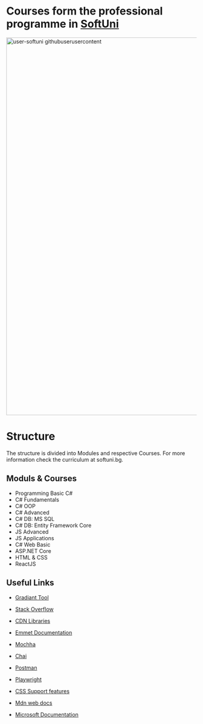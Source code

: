 # Courses form the professional programme in [SoftUni](https://softuni.bg/trainings/courses)
<img width="1000" alt="user-softuni githubuserusercontent" src="https://user-images.githubusercontent.com/64635613/119897634-9c857d80-bf38-11eb-8248-2cc0068b5b12.png">

# Structure
The structure is divided into Modules and respective Courses. For more information check the curriculum at softuni.bg.

## Moduls & Courses
*  Programming Basic C#
*  C# Fundamentals
*  C# OOP         
* C# Advanced
* C# DB: MS SQL    
* C# DB: Entity Framework Core
* JS Advanced
* JS Applications
* C# Web Basic        
* ASP.NET Core      
* HTML & CSS      
* ReactJS
  
## Useful Links
 * [Gradiant Tool](https://cssgradient.io/)
 * [Stack Overflow](https://stackoverflow.com/)
 * [CDN Libraries](https://cdnjs.com/libraries)
 * [Emmet Documentation](https://docs.emmet.io/cheat-sheet/)
 
 * [Mochha](https://mochajs.org/)
 * [Chai](https://www.chaijs.com/)
 * [Postman](https://www.postman.com/)
 * [Playwright](https://playwright.dev/)
 * [CSS Support features](https://caniuse.com/)
 * [Mdn web docs](https://developer.mozilla.org/en-US/docs/Web/HTML)
 * [Microsoft Documentation](https://learn.microsoft.com/en-us/docs/)
 
